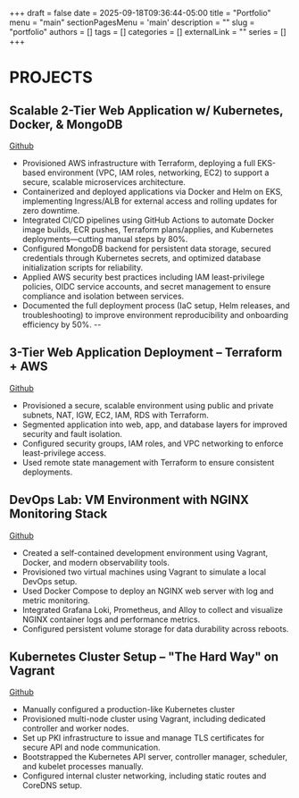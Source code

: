 +++ 
draft = false
date = 2025-09-18T09:36:44-05:00
title = "Portfolio"
menu = "main"
sectionPagesMenu = 'main'
description = ""
slug = "portfolio"
authors = []
tags = []
categories = []
externalLink = ""
series = []
+++

# PROJECTS

## Scalable 2-Tier Web Application w/ Kubernetes, Docker, & MongoDB
[Github](https://github.com/DJENJNY/Wiz-Project)
- Provisioned AWS infrastructure with Terraform, deploying a full EKS-based environment (VPC, IAM roles, networking, EC2) to support a secure, scalable microservices architecture.
- Containerized and deployed applications via Docker and Helm on EKS, implementing Ingress/ALB for external access and rolling updates for zero downtime.
- Integrated CI/CD pipelines using GitHub Actions to automate Docker image builds, ECR pushes, Terraform plans/applies, and Kubernetes deployments—cutting manual steps by 80%.
- Configured MongoDB backend for persistent data storage, secured credentials through Kubernetes secrets, and optimized database initialization scripts for reliability.
- Applied AWS security best practices including IAM least-privilege policies, OIDC service accounts, and secret management to ensure compliance and isolation between services.
- Documented the full deployment process (IaC setup, Helm releases, and troubleshooting) to improve environment reproducibility and onboarding efficiency by 50%.
-- 


## 3-Tier Web Application Deployment – Terraform + AWS
[Github](https://github.com/DJENJNY/3TierWeb)
- Provisioned a secure, scalable environment using public and private subnets, NAT, IGW, EC2, IAM, RDS with Terraform.
- Segmented application into web, app, and database layers for improved security and fault isolation.
- Configured security groups, IAM roles, and VPC networking to enforce least-privilege access.
- Used remote state management with Terraform to ensure consistent deployments.

## DevOps Lab: VM Environment with NGINX Monitoring Stack
[Github](https://github.com/DJENJNY/Vmenvir)
- Created a self-contained development environment using Vagrant, Docker, and modern observability tools.
- Provisioned two virtual machines using Vagrant to simulate a local DevOps setup.
- Used Docker Compose to deploy an NGINX web server with log and metric monitoring.
- Integrated Grafana Loki, Prometheus, and Alloy to collect and visualize NGINX container logs and performance metrics.
- Configured persistent volume storage for data durability across reboots.

## Kubernetes Cluster Setup – "The Hard Way" on Vagrant
[Github](https://github.com/DJENJNY/K8s-Bootstrap)
- Manually configured a production-like Kubernetes cluster
- Provisioned multi-node cluster using Vagrant, including dedicated controller and worker nodes.
- Set up PKI infrastructure to issue and manage TLS certificates for secure API and node communication.
- Bootstrapped the Kubernetes API server, controller manager, scheduler, and kubelet processes manually.
- Configured internal cluster networking, including static routes and CoreDNS setup.